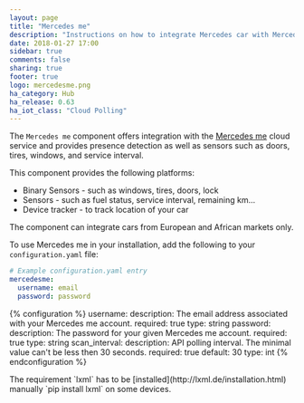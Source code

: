 ```yaml
---
layout: page
title: "Mercedes me"
description: "Instructions on how to integrate Mercedes car with Mercedes me into Home Assistant."
date: 2018-01-27 17:00
sidebar: true
comments: false
sharing: true
footer: true
logo: mercedesme.png
ha_category: Hub
ha_release: 0.63
ha_iot_class: "Cloud Polling"
---
```



The `Mercedes me` component offers integration with the [Mercedes me](https://www.mercedes-benz.com/de/mercedes-me/) cloud service and provides presence detection as well as sensors such as doors, tires, windows, and service interval.

This component provides the following platforms:
 - Binary Sensors - such as windows, tires, doors, lock
 - Sensors - such as fuel status, service interval, remaining km...
 - Device tracker - to track location of your car

<p class='note warning'>
  The component can integrate cars from European and African markets only.
</p>

To use Mercedes me in your installation, add the following to your `configuration.yaml` file:

```yaml
# Example configuration.yaml entry
mercedesme:
  username: email
  password: password
```

{% configuration %}
username:
  description: The email address associated with your Mercedes me account.
  required: true
  type: string
password:
  description: The password for your given Mercedes me account.
  required: true
  type: string
scan_interval:
  description: API polling interval. The minimal value can't be less then 30 seconds.
  required: true
  default: 30
  type: int
{% endconfiguration %}

<p class='note'>
The requirement `lxml` has to be [installed](http://lxml.de/installation.html) manually `pip install lxml` on some devices.
</p>
